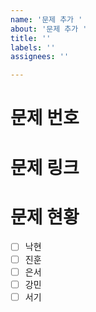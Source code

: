 ```yaml
---
name: '문제 추가 '
about: '문제 추가 '
title: ''
labels: ''
assignees: ''

---
```


# 문제 번호

# 문제 링크

# 문제 현황
- [ ] 낙현
- [ ] 진훈
- [ ] 은서
- [ ] 강민
- [ ] 서기
